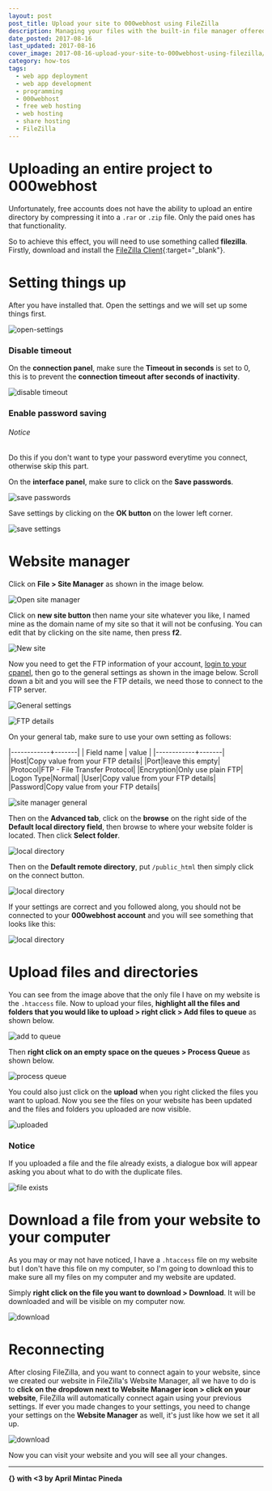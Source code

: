 ```yaml
---
layout: post
post_title: Upload your site to 000webhost using FileZilla
description: Managing your files with the built-in file manager offered by 000webhost is very limited with free accounts. In this post we will discuss how you can manage your files with FileZilla.
date_posted: 2017-08-16
last_updated: 2017-08-16
cover_image: 2017-08-16-upload-your-site-to-000webhost-using-filezilla/cover_image.png
category: how-tos
tags:
  - web app deployment
  - web app development
  - programming
  - 000webhost
  - free web hosting
  - web hosting
  - share hosting
  - FileZilla
---
```


# Uploading an entire project to 000webhost

Unfortunately, free accounts does not have the ability to upload an entire directory by compressing it into a `.rar` or `.zip` file. Only the paid ones has that functionality.

So to achieve this effect, you will need to use something called **filezilla**. Firstly, download and install the [FileZilla Client](https://filezilla-project.org/download.php?type=client){:target="_blank"}.

# Setting things up

After you have installed that. Open the settings and we will set up some things first.

![open-settings](/blog/public/post-resources/2017-08-16-upload-your-site-to-000webhost-using-filezilla/open-settings.png)

### Disable timeout

On the **connection panel**, make sure the **Timeout in seconds** is set to 0, this is to prevent the **connection timeout after seconds of inactivity**.

![disable timeout](/blog/public/post-resources/2017-08-16-upload-your-site-to-000webhost-using-filezilla/timeout.png)

### Enable password saving

###### Notice

Do this if you don't want to type your password everytime you connect, otherwise skip this part.

On the **interface panel**, make sure to click on the **Save passwords**.

![save passwords](/blog/public/post-resources/2017-08-16-upload-your-site-to-000webhost-using-filezilla/save-passwords.png)

Save settings by clicking on the **OK button** on the lower left corner.

![save settings](/blog/public/post-resources/2017-08-16-upload-your-site-to-000webhost-using-filezilla/save-settings.png)

# Website manager

Click on **File > Site Manager** as shown in the image below.

![Open site manager](/blog/public/post-resources/2017-08-16-upload-your-site-to-000webhost-using-filezilla/open-site-manager.png)

Click on **new site button** then name your site whatever you like, I named mine as the domain name of my site so that it will not be confusing. You can edit that by clicking on the site name, then press **f2**.

![New site](/blog/public/post-resources/2017-08-16-upload-your-site-to-000webhost-using-filezilla/new-site.png)

Now you need to get the FTP information of your account, [login to your cpanel](https://www.000webhost.com/996779.html), then go to the general settings as shown in the image below. Scroll down a bit and you will see the FTP details, we need those to connect to the FTP server.

![General settings](/blog/public/post-resources/2017-08-16-upload-your-site-to-000webhost-using-filezilla/general-settings.png)

![FTP details](/blog/public/post-resources/2017-08-16-upload-your-site-to-000webhost-using-filezilla/ftp-details.png)

On your general tab, make sure to use your own setting as follows:

|------------+-------|
| Field name | value |
|------------+-------|
|Host|Copy value from your FTP details|
|Port|leave this empty|
|Protocol|FTP - File Transfer Protocol|
|Encryption|Only use plain FTP|
|Logon Type|Normal|
|User|Copy value from your FTP details|
|Password|Copy value from your FTP details|

![site manager general](/blog/public/post-resources/2017-08-16-upload-your-site-to-000webhost-using-filezilla/site-manager-general.png)

Then on the **Advanced tab**, click on the **browse** on the right side of the **Default local directory field**, then browse to where your website folder is located. Then click **Select folder**.

![local directory](/blog/public/post-resources/2017-08-16-upload-your-site-to-000webhost-using-filezilla/select-local-directory.png)

Then on the **Default remote directory**, put `/public_html` then simply click on the connect button.

![local directory](/blog/public/post-resources/2017-08-16-upload-your-site-to-000webhost-using-filezilla/remote-directory.png)

If your settings are correct and you followed along, you should not be connected to your **000webhost account** and you will see something that looks like this:

![local directory](/blog/public/post-resources/2017-08-16-upload-your-site-to-000webhost-using-filezilla/connected.png)

# Upload files and directories

You can see from the image above that the only file I have on my website is the `.htaccess` file. Now to upload your files, **highlight all the files and folders that you would like to upload > right click > Add files to queue** as shown below.

![add to queue](/blog/public/post-resources/2017-08-16-upload-your-site-to-000webhost-using-filezilla/add-to-queue.png)

Then **right click on an empty space on the queues > Process Queue** as shown below.

![process queue](/blog/public/post-resources/2017-08-16-upload-your-site-to-000webhost-using-filezilla/process-queue.png)

You could also just click on the **upload** when you right clicked the files you want to upload. Now you see the files on your website has been updated and the files and folders you uploaded are now visible.

![uploaded](/blog/public/post-resources/2017-08-16-upload-your-site-to-000webhost-using-filezilla/uploaded.png)

### Notice

If you uploaded a file and the file already exists, a dialogue box will appear asking you about what to do with the duplicate files.

![file exists](/blog/public/post-resources/2017-08-16-upload-your-site-to-000webhost-using-filezilla/file-exists.png)

# Download a file from your website to your computer

As you may or may not have noticed, I have a `.htaccess` file on my website but I don't have this file on my computer, so I'm going to download this to make sure all my files on my computer and my website are updated.

Simply **right click on the file you want to download > Download**. It will be downloaded and will be visible on my computer now.

![download](/blog/public/post-resources/2017-08-16-upload-your-site-to-000webhost-using-filezilla/download.png)

# Reconnecting

After closing FileZilla, and you want to connect again to your website, since we created our website in FileZilla's Website Manager, all we have to do is to **click on the dropdown next to Website Manager icon > click on your website**, FileZilla will automatically connect again using your previous settings. If ever you made changes to your settings, you need to change your settings on the **Website Manager** as well, it's just like how we set it all up.

![download](/blog/public/post-resources/2017-08-16-upload-your-site-to-000webhost-using-filezilla/recon.png)

Now you can visit your website and you will see all your changes.

* * *

**{} with <3 by April Mintac Pineda**